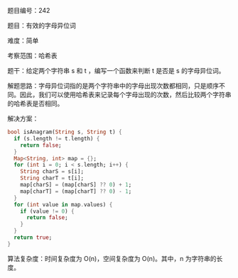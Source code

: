 题目编号：242

题目：有效的字母异位词

难度：简单

考察范围：哈希表

题干：给定两个字符串 s 和 t ，编写一个函数来判断 t 是否是 s 的字母异位词。

解题思路：字母异位词指的是两个字符串中的字母出现次数都相同，只是顺序不同。因此，我们可以使用哈希表来记录每个字母出现的次数，然后比较两个字符串的哈希表是否相同。

解决方案：

```dart
bool isAnagram(String s, String t) {
  if (s.length != t.length) {
    return false;
  }
  Map<String, int> map = {};
  for (int i = 0; i < s.length; i++) {
    String charS = s[i];
    String charT = t[i];
    map[charS] = (map[charS] ?? 0) + 1;
    map[charT] = (map[charT] ?? 0) - 1;
  }
  for (int value in map.values) {
    if (value != 0) {
      return false;
    }
  }
  return true;
}
```

算法复杂度：时间复杂度为 O(n)，空间复杂度为 O(n)。其中，n 为字符串的长度。